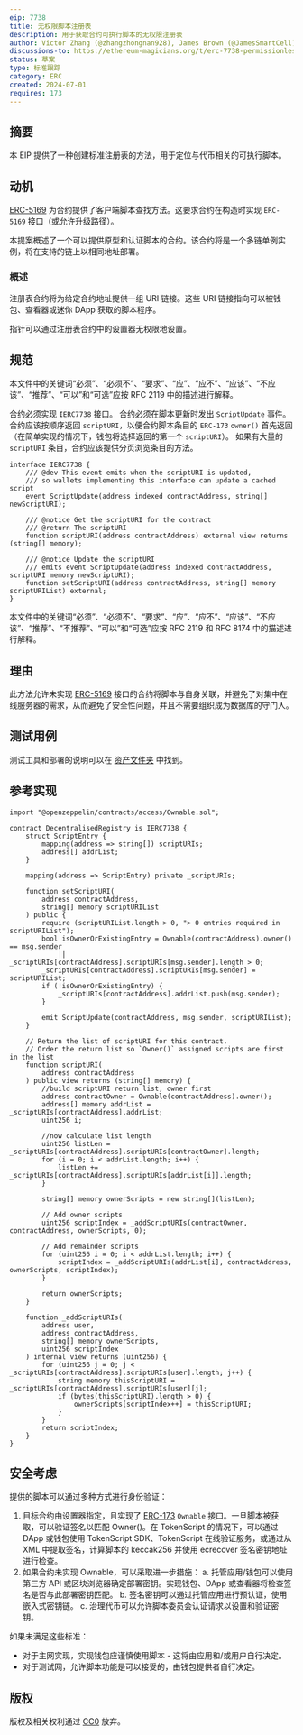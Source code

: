 ```yaml
---
eip: 7738
title: 无权限脚本注册表
description: 用于获取合约可执行脚本的无权限注册表
author: Victor Zhang (@zhangzhongnan928), James Brown (@JamesSmartCell)
discussions-to: https://ethereum-magicians.org/t/erc-7738-permissionless-script-registry/20503
status: 草案
type: 标准跟踪
category: ERC
created: 2024-07-01
requires: 173
---
```

## 摘要

本 EIP 提供了一种创建标准注册表的方法，用于定位与代币相关的可执行脚本。

## 动机

[ERC-5169](./eip-5169.md) 为合约提供了客户端脚本查找方法。这要求合约在构造时实现 `ERC-5169` 接口（或允许升级路径）。

本提案概述了一个可以提供原型和认证脚本的合约。该合约将是一个多链单例实例，将在支持的链上以相同地址部署。

### 概述

注册表合约将为给定合约地址提供一组 URI 链接。这些 URI 链接指向可以被钱包、查看器或迷你 DApp 获取的脚本程序。

指针可以通过注册表合约中的设置器无权限地设置。

## 规范

本文件中的关键词“必须”、“必须不”、“要求”、“应”、“应不”、“应该”、“不应该”、“推荐”、“可以”和“可选”应按 RFC 2119 中的描述进行解释。

合约必须实现 `IERC7738` 接口。
合约必须在脚本更新时发出 `ScriptUpdate` 事件。
合约应该按顺序返回 `scriptURI`，以便合约脚本条目的 `ERC-173` `owner()` 首先返回（在简单实现的情况下，钱包将选择返回的第一个 `scriptURI`）。
如果有大量的 `scriptURI` 条目，合约应该提供分页浏览条目的方法。

```solidity
interface IERC7738 {
    /// @dev This event emits when the scriptURI is updated, 
    /// so wallets implementing this interface can update a cached script
    event ScriptUpdate(address indexed contractAddress, string[] newScriptURI);

    /// @notice Get the scriptURI for the contract
    /// @return The scriptURI
    function scriptURI(address contractAddress) external view returns (string[] memory);

    /// @notice Update the scriptURI 
    /// emits event ScriptUpdate(address indexed contractAddress, scriptURI memory newScriptURI);
    function setScriptURI(address contractAddress, string[] memory scriptURIList) external;
}
```

本文件中的关键词“必须”、“必须不”、“要求”、“应”、“应不”、“应该”、“不应该”、“推荐”、“不推荐”、“可以”和“可选”应按 RFC 2119 和 RFC 8174 中的描述进行解释。

## 理由

此方法允许未实现 [ERC-5169](./eip-5169.md) 接口的合约将脚本与自身关联，并避免了对集中在线服务器的需求，从而避免了安全性问题，并且不需要组织成为数据库的守门人。

## 测试用例

测试工具和部署的说明可以在 [资产文件夹](../assets/eip-7738/tests.md) 中找到。

## 参考实现

```solidity
import "@openzeppelin/contracts/access/Ownable.sol";

contract DecentralisedRegistry is IERC7738 {
    struct ScriptEntry {
        mapping(address => string[]) scriptURIs;
        address[] addrList;
    }

    mapping(address => ScriptEntry) private _scriptURIs;

    function setScriptURI(
        address contractAddress,
        string[] memory scriptURIList
    ) public {
        require (scriptURIList.length > 0, "> 0 entries required in scriptURIList");
        bool isOwnerOrExistingEntry = Ownable(contractAddress).owner() == msg.sender 
            || _scriptURIs[contractAddress].scriptURIs[msg.sender].length > 0;
        _scriptURIs[contractAddress].scriptURIs[msg.sender] = scriptURIList;
        if (!isOwnerOrExistingEntry) {
            _scriptURIs[contractAddress].addrList.push(msg.sender);
        }
        
        emit ScriptUpdate(contractAddress, msg.sender, scriptURIList);
    }

    // Return the list of scriptURI for this contract.
    // Order the return list so `Owner()` assigned scripts are first in the list
    function scriptURI(
        address contractAddress
    ) public view returns (string[] memory) {
        //build scriptURI return list, owner first
        address contractOwner = Ownable(contractAddress).owner();
        address[] memory addrList = _scriptURIs[contractAddress].addrList;
        uint256 i;

        //now calculate list length
        uint256 listLen = _scriptURIs[contractAddress].scriptURIs[contractOwner].length;
        for (i = 0; i < addrList.length; i++) {
            listLen += _scriptURIs[contractAddress].scriptURIs[addrList[i]].length;
        }

        string[] memory ownerScripts = new string[](listLen);

        // Add owner scripts
        uint256 scriptIndex = _addScriptURIs(contractOwner, contractAddress, ownerScripts, 0);

        // Add remainder scripts
        for (uint256 i = 0; i < addrList.length; i++) {
            scriptIndex = _addScriptURIs(addrList[i], contractAddress, ownerScripts, scriptIndex);
        }

        return ownerScripts;
    }

    function _addScriptURIs(
        address user,
        address contractAddress,
        string[] memory ownerScripts,
        uint256 scriptIndex
    ) internal view returns (uint256) {
        for (uint256 j = 0; j < _scriptURIs[contractAddress].scriptURIs[user].length; j++) {
            string memory thisScriptURI = _scriptURIs[contractAddress].scriptURIs[user][j];
            if (bytes(thisScriptURI).length > 0) {
                ownerScripts[scriptIndex++] = thisScriptURI;
            }
        }
        return scriptIndex;
    }
}
```

## 安全考虑

提供的脚本可以通过多种方式进行身份验证：

1. 目标合约由设置器指定，且实现了 [ERC-173](./eip-173.md) `Ownable` 接口。一旦脚本被获取，可以验证签名以匹配 Owner()。在 TokenScript 的情况下，可以通过 DApp 或钱包使用 TokenScript SDK、TokenScript 在线验证服务，或通过从 XML 中提取签名，计算脚本的 keccak256 并使用 ecrecover 签名密钥地址进行检查。
2. 如果合约未实现 Ownable，可以采取进一步措施：
 a. 托管应用/钱包可以使用第三方 API 或区块浏览器确定部署密钥。实现钱包、DApp 或查看器将检查签名是否与此部署密钥匹配。
 b. 签名密钥可以通过托管应用进行预认证，使用嵌入式密钥链。
 c. 治理代币可以允许脚本委员会认证请求以设置和验证密钥。

如果未满足这些标准：
- 对于主网实现，实现钱包应谨慎使用脚本 - 这将由应用和/或用户自行决定。
- 对于测试网，允许脚本功能是可以接受的，由钱包提供者自行决定。

## 版权

版权及相关权利通过 [CC0](../LICENSE.md) 放弃。